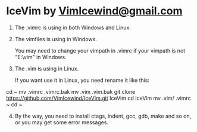 IceVim by VimIcewind@gmail.com
================================================================================
1. The .vimrc  is using in both Windows and Linux.

2. The vimfiles is using in Windows.

    You may need to change your vimpath in .vimrc if your vimpath is not
  "E:\vim" in Windows.

3. The .vim is using in Linux.

    If you want use it in Linux, you need rename it like this:

  cd ~
  mv .vimrc .vimrc.bak
  mv .vim .vim.bak
  git clone https://github.com/VimIcewind/IceVim.git IceVim
  cd IceVim
  mv .vim/ .vimrc  ~
  cd ~

4. By the way, you need to install ctags, indent, gcc, gdb, make and so on,
  or you may get some error messages.
